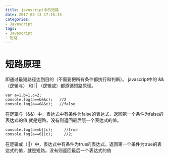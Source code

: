 ```yaml
---
title: javascript中的短路
date: 2017-03-13 17:18:15
categories:
- Javascript
tags:
- Javascript
- 短路
---
```

# 短路原理

即通过最短路径达到目的（不需要把所有条件都执行和判断）。
javascript中的 &&（逻辑与） 和 || （逻辑或）都遵循短路原理。
````
var a=1,b=1,c=2;  
console.log(a==b&&c);   //2  
console.log(a==0&&c);   //false  
````
在逻辑与（&&）中，表达式中有条件为false的表达式，返回第一个条件为false的表达式的值,就是短路。没有则返回最后哦一个表达式的值。
````
console.log(a==b||c);     //true  
console.log(a==0||c);     //2;
````
在逻辑或（||）中，表达式中有条件为true的表达式，返回第一个条件为true的表达式的值，就是短路。没有则返回最后一个表达式的值
